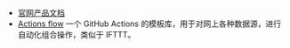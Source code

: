 * [官网产品文档](https://docs.github.com/en/free-pro-team@latest/actions)
* [Actions flow](https://actionsflow.github.io/) 一个 GitHub Actions 的模板库，用于对网上各种数据源，进行自动化组合操作，类似于 IFTTT。

